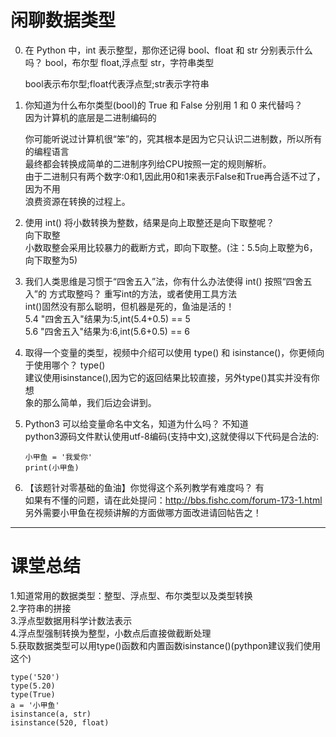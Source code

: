 # 闲聊数据类型  
0. 在 Python 中，int 表示整型，那你还记得 bool、float 和 str 分别表示什么吗？
   bool，布尔型
   float,浮点型
   str，字符串类型  
   
   bool表示布尔型;float代表浮点型;str表示字符串

1. 你知道为什么布尔类型(bool)的 True 和 False 分别用 1 和 0 来代替吗？  
   因为计算机的底层是二进制编码的  
   
   你可能听说过计算机很“笨”的，究其根本是因为它只认识二进制数，所以所有的编程语言  
   最终都会转换成简单的二进制序列给CPU按照一定的规则解析。  
   由于二进制只有两个数字:0和1,因此用0和1来表示False和True再合适不过了，因为不用  
   浪费资源在转换的过程上。
   
2. 使用 int() 将小数转换为整数，结果是向上取整还是向下取整呢？  
   向下取整  
   小数取整会采用比较暴力的截断方式，即向下取整。(注：5.5向上取整为6，向下取整为5)

3. 我们人类思维是习惯于“四舍五入”法，你有什么办法使得 int() 按照“四舍五入”的
方式取整吗？
   重写int的方法，或者使用工具方法  
   int()固然没有那么聪明，但机器是死的，鱼油是活的！  
   5.4 "四舍五入"结果为:5,int(5.4+0.5) == 5  
   5.6 "四舍五入"结果为:6,int(5.6+0.5) == 6

4. 取得一个变量的类型，视频中介绍可以使用 type() 和 isinstance()，你更倾向
于使用哪个？
   type()  
   建议使用isinstance(),因为它的返回结果比较直接，另外type()其实并没有你想  
   象的那么简单，我们后边会讲到。
   
5. Python3 可以给变量命名中文名，知道为什么吗？
   不知道  
   python3源码文件默认使用utf-8编码(支持中文),这就使得以下代码是合法的:
   ```
   小甲鱼 = '我爱你'
   print(小甲鱼)
   ```

6. 【该题针对零基础的鱼油】你觉得这个系列教学有难度吗？
    有  
    如果有不懂的问题，请在此处提问：http://bbs.fishc.com/forum-173-1.html  
    另外需要小甲鱼在视频讲解的方面做哪方面改进请回帖告之！  

****
# 课堂总结
1.知道常用的数据类型：整型、浮点型、布尔类型以及类型转换  
2.字符串的拼接  
3.浮点型数据用科学计数法表示  
4.浮点型强制转换为整型，小数点后直接做截断处理  
5.获取数据类型可以用type()函数和内置函数isinstance()(pythpon建议我们使用这个)  
```
type('520')
type(5.20)
type(True)
a = '小甲鱼'
isinstance(a, str)
isinstance(520, float)
```
